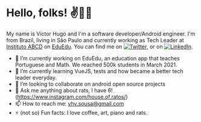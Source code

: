 # Hello, folks! ✌️👨‍💻

My name is Victor Hugo and I'm a software developer/Android engineer. I'm from Brazil, living in São Paulo and currently working as Tech Leader at [Instituto ABCD](https://www.institutoabcd.org.br/) on [EduEdu](https://www.eduedu.com.br/). You can find me on [![Twitter][1.2]][1],  or on [![LinkedIn][3.2]][3].

- 🔭 I’m currently working on EduEdu, an education app that teaches Portuguese and Math. We reached 500k students in March 2021.
- 🌱 I’m currently learning VueJS, tests and how became a better tech leader everyday.
- 👯 I’m looking to collaborate on android open source projects
- 💬 Ask me anything about rats, I have 6! (https://www.instagram.com/house.of.ratos/)
- 📫 How to reach me: vhv.sousa@gmail.com
- ⚡ (not so) Fun facts: I love coffee, art, piano and rats.

<!-- icons with padding -->
[1.1]: http://i.imgur.com/tXSoThF.png (twitter icon with padding)
[2.1]: http://i.imgur.com/0o48UoR.png (github icon with padding)

<!-- icons without padding -->
[1.2]: http://i.imgur.com/wWzX9uB.png (twitter icon without padding)
[2.2]: http://i.imgur.com/9I6NRUm.png (github icon without padding)
[3.2]: https://raw.githubusercontent.com/MartinHeinz/MartinHeinz/master/linkedin-3-16.png (LinkedIn icon without padding)

<!-- links to your social media accounts -->
[1]: https://twitter.com/VictorHVS_
[2]: https://github.com/VictorHVS
[3]: https://www.linkedin.com/in/victorhvs/
